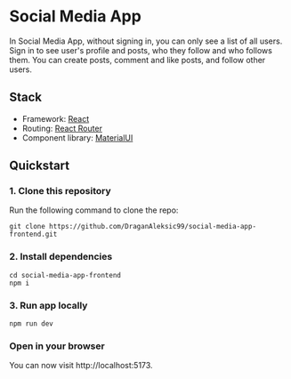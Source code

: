 # Social Media App

In Social Media App, without signing in, you can only see a list of all users. Sign in to see user's profile and posts, who they follow and who follows them. You can create posts, comment and like posts, and follow other users.

## Stack

- Framework: [React](https://react.dev/)
- Routing: [React Router](https://reactrouter.com/en/main)
- Component library: [MaterialUI](https://mui.com/material-ui/)

## Quickstart

### 1. Clone this repository

Run the following command to clone the repo:

```
git clone https://github.com/DraganAleksic99/social-media-app-frontend.git
```

### 2. Install dependencies

```
cd social-media-app-frontend
npm i
```

### 3. Run app locally

```
npm run dev
```

### Open in your browser

You can now visit http://localhost:5173.
